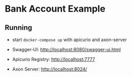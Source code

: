 # Bank Account Example

## Running

* start `docker-compose up` with apicurio and axon-server

* Swagger-UI: <http://localhost:8080/swagger-ui.html>
* Apicurio Registry: <http://localhost:7777>
* Axon Server: <http://localhost:8024/>
